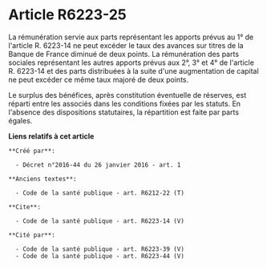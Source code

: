 # Article R6223-25

La rémunération servie aux parts représentant les apports prévus au 1° de l'article R. 6223-14 ne peut excéder le taux des
avances sur titres de la Banque de France diminué de deux points. La rémunération des parts sociales représentant les autres
apports prévus aux 2°, 3° et 4° de l'article R. 6223-14 et des parts distribuées à la suite d'une augmentation de capital ne
peut excéder ce même taux majoré de deux points. 

Le surplus des bénéfices, après constitution éventuelle de réserves, est réparti entre les associés dans les conditions
fixées par les statuts. En l'absence des dispositions statutaires, la répartition est faite par parts égales.

**Liens relatifs à cet article**

	**Créé par**:

	  - Décret n°2016-44 du 26 janvier 2016 - art. 1

	**Anciens textes**:

	  - Code de la santé publique - art. R6212-22 (T)

	**Cite**:

	  - Code de la santé publique - art. R6223-14 (V)

	**Cité par**:

	  - Code de la santé publique - art. R6223-39 (V)
	  - Code de la santé publique - art. R6223-44 (V)
